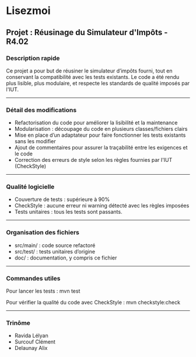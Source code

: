 # Lisezmoi

## Projet : Réusinage du Simulateur d'Impôts - R4.02

### Description rapide
Ce projet a pour but de réusiner le simulateur d’impôts fourni, tout en conservant la compatibilité avec les tests existants.
Le code a été rendu plus lisible, plus modulaire, et respecte les standards de qualité imposés par l'IUT.

---

### Détail des modifications
- Refactorisation du code pour améliorer la lisibilité et la maintenance
- Modularisation : découpage du code en plusieurs classes/fichiers clairs
- Mise en place d’un adaptateur pour faire fonctionner les tests existants sans les modifier
- Ajout de commentaires pour assurer la traçabilité entre les exigences et le code
- Correction des erreurs de style selon les règles fournies par l'IUT (CheckStyle)

---

### Qualité logicielle
- Couverture de tests : supérieure à 90%
- CheckStyle : aucune erreur ni warning détecté avec les règles imposées
- Tests unitaires : tous les tests sont passants.

---

### Organisation des fichiers
- src/main/ : code source refactoré
- src/test/ : tests unitaires d’origine
- doc/ : documentation, y compris ce fichier

---

### Commandes utiles
Pour lancer les tests :
    mvn test

Pour vérifier la qualité du code avec CheckStyle :
    mvn checkstyle:check

---

### Trinôme
- Ravida Lélyan 
- Surcouf Clément
- Delaunay Alix 
